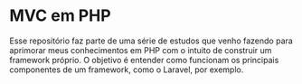 # MVC em PHP

Esse repositório faz parte de uma série de estudos que venho fazendo para aprimorar meus conhecimentos em PHP com o intuito de construir um framework próprio. O objetivo é entender como funcionam os principais componentes de um framework, como o Laravel, por exemplo.